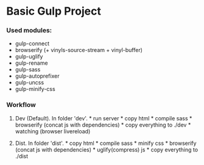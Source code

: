 # Basic Gulp Project
### Used modules:
  - gulp-connect
  - browserify (+ vinyls-source-stream + vinyl-buffer)
  - gulp-uglify
  - gulp-rename
  - gulp-sass
  - gulp-autoprefixer
  - gulp-uncss
  - gulp-minify-css

###  Workflow
  1. Dev (Default). In folder 'dev'.
    * run server
    * copy html
    * compile sass
    * browserify (concat js with dependencies)
    * copy everything to ./dev
    * watching (browser livereload)

  2. Dist. In folder 'dist'.
    * copy html
    * compile sass
    * minify css
    * browserify (concat js with dependencies)
    * uglify(compress) js
    * copy everything to ./dist

